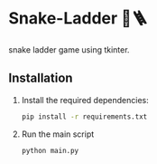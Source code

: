 # Snake-Ladder 🐍🪜

snake ladder game using tkinter.

## Installation

1. Install the required dependencies:
   ```sh
   pip install -r requirements.txt
2. Run the main script
   ```sh
   python main.py
